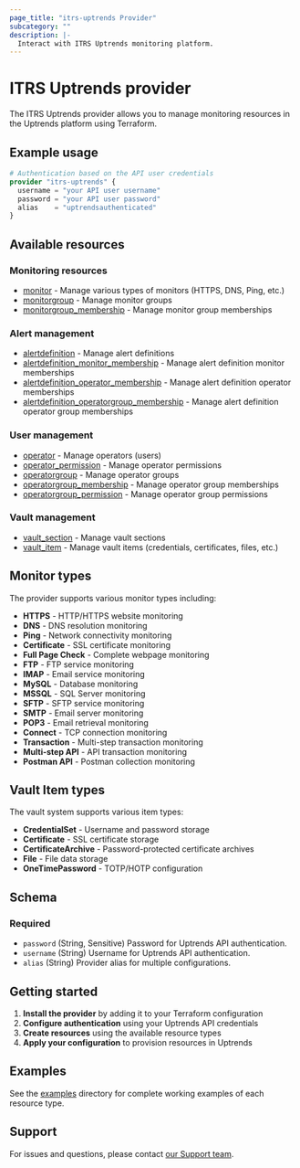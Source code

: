 ```yaml
---
page_title: "itrs-uptrends Provider"
subcategory: ""
description: |-
  Interact with ITRS Uptrends monitoring platform.
---
```


# ITRS Uptrends provider

The ITRS Uptrends provider allows you to manage monitoring resources in the Uptrends platform using Terraform.

## Example usage

```terraform
# Authentication based on the API user credentials
provider "itrs-uptrends" {
  username = "your API user username"
  password = "your API user password"
  alias    = "uptrendsauthenticated"
}
```

## Available resources

### Monitoring resources

- [monitor](resources/monitor.md) - Manage various types of monitors (HTTPS, DNS, Ping, etc.)
- [monitorgroup](resources/monitorgroup.md) - Manage monitor groups
- [monitorgroup_membership](resources/monitorgroup_membership.md) - Manage monitor group memberships

### Alert management

- [alertdefinition](resources/alertdefinition.md) - Manage alert definitions
- [alertdefinition_monitor_membership](resources/alertdefinition_monitor_membership.md) - Manage alert definition monitor memberships
- [alertdefinition_operator_membership](resources/alertdefinition_operator_membership.md) - Manage alert definition operator memberships
- [alertdefinition_operatorgroup_membership](resources/alertdefinition_operatorgroup_membership.md) - Manage alert definition operator group memberships

### User management

- [operator](resources/operator.md) - Manage operators (users)
- [operator_permission](resources/operator_permission.md) - Manage operator permissions
- [operatorgroup](resources/operatorgroup.md) - Manage operator groups
- [operatorgroup_membership](resources/operatorgroup_membership.md) - Manage operator group memberships
- [operatorgroup_permission](resources/operatorgroup_permission.md) - Manage operator group permissions

### Vault management

- [vault_section](resources/vault_section.md) - Manage vault sections
- [vault_item](resources/vault_item.md) - Manage vault items (credentials, certificates, files, etc.)

## Monitor types

The provider supports various monitor types including:

- **HTTPS** - HTTP/HTTPS website monitoring
- **DNS** - DNS resolution monitoring
- **Ping** - Network connectivity monitoring
- **Certificate** - SSL certificate monitoring
- **Full Page Check** - Complete webpage monitoring
- **FTP** - FTP service monitoring
- **IMAP** - Email service monitoring
- **MySQL** - Database monitoring
- **MSSQL** - SQL Server monitoring
- **SFTP** - SFTP service monitoring
- **SMTP** - Email server monitoring
- **POP3** - Email retrieval monitoring
- **Connect** - TCP connection monitoring
- **Transaction** - Multi-step transaction monitoring
- **Multi-step API** - API transaction monitoring
- **Postman API** - Postman collection monitoring

## Vault Item types

The vault system supports various item types:

- **CredentialSet** - Username and password storage
- **Certificate** - SSL certificate storage
- **CertificateArchive** - Password-protected certificate archives
- **File** - File data storage
- **OneTimePassword** - TOTP/HOTP configuration

## Schema

### Required

- `password` (String, Sensitive) Password for Uptrends API authentication.
- `username` (String) Username for Uptrends API authentication.
- `alias` (String) Provider alias for multiple configurations.

## Getting started

1. **Install the provider** by adding it to your Terraform configuration
2. **Configure authentication** using your Uptrends API credentials
3. **Create resources** using the available resource types
4. **Apply your configuration** to provision resources in Uptrends

## Examples

See the [examples](../examples/) directory for complete working examples of each resource type.

## Support

For issues and questions, please contact [our Support team](https://www.uptrends.com/contact).